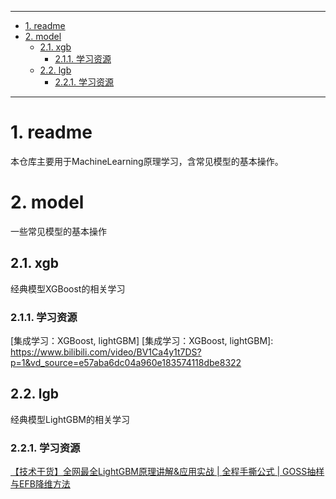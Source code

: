 ***

- [1. readme](#1-readme)
- [2. model](#2-model)
  - [2.1. xgb](#21-xgb)
    - [2.1.1. 学习资源](#211-学习资源)
  - [2.2. lgb](#22-lgb)
    - [2.2.1. 学习资源](#221-学习资源)



***
# 1. readme
本仓库主要用于MachineLearning原理学习，含常见模型的基本操作。
# 2. model
一些常见模型的基本操作
## 2.1. xgb
经典模型XGBoost的相关学习


### 2.1.1. 学习资源
[集成学习：XGBoost, lightGBM]
[集成学习：XGBoost, lightGBM]: https://www.bilibili.com/video/BV1Ca4y1t7DS?p=1&vd_source=e57aba6dc04a960e183574118dbe8322

## 2.2. lgb
经典模型LightGBM的相关学习
### 2.2.1. 学习资源

[【技术干货】全网最全LightGBM原理讲解&应用实战 | 全程手撕公式 | GOSS抽样与EFB降维方法]


[【技术干货】全网最全LightGBM原理讲解&应用实战 | 全程手撕公式 | GOSS抽样与EFB降维方法]: https://www.bilibili.com/video/BV13h4y147GK?p=1&vd_source=e57aba6dc04a960e183574118dbe8322




